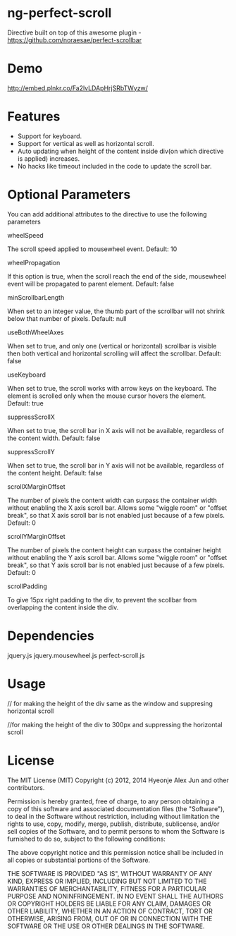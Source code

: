 ng-perfect-scroll
==========================
Directive built on top of this awesome plugin - https://github.com/noraesae/perfect-scrollbar

Demo
===========================
http://embed.plnkr.co/Fa2lvLDApHrjSRbTWyzw/

Features
===========================
- Support for keyboard.
- Support for vertical as well as horizontal scroll.
- Auto updating when height of the content inside div(on which directive is applied) increases.
- No hacks like timeout included in the code to update the scroll bar.

Optional Parameters
===========================
You can add additional attributes to the directive to use the following parameters

wheelSpeed

The scroll speed applied to mousewheel event.
Default: 10

wheelPropagation

If this option is true, when the scroll reach the end of the side, mousewheel event will be propagated to parent element.
Default: false

minScrollbarLength

When set to an integer value, the thumb part of the scrollbar will not shrink below that number of pixels.
Default: null

useBothWheelAxes

When set to true, and only one (vertical or horizontal) scrollbar is visible then both vertical and horizontal scrolling will affect the scrollbar.
Default: false

useKeyboard

When set to true, the scroll works with arrow keys on the keyboard. The element is scrolled only when the mouse cursor hovers the element.
Default: true

suppressScrollX

When set to true, the scroll bar in X axis will not be available, regardless of the content width.
Default: false

suppressScrollY

When set to true, the scroll bar in Y axis will not be available, regardless of the content height.
Default: false

scrollXMarginOffset

The number of pixels the content width can surpass the container width without enabling the X axis scroll bar. Allows some "wiggle room" or "offset break", so that X axis scroll bar is not enabled just because of a few pixels.
Default: 0

scrollYMarginOffset

The number of pixels the content height can surpass the container height without enabling the Y axis scroll bar. Allows some "wiggle room" or "offset break", so that Y axis scroll bar is not enabled just because of a few pixels.
Default: 0

scrollPadding

To give 15px right padding to the div, to prevent the scollbar from overlapping the content inside the div.

Dependencies
==================
jquery.js
jquery.mousewheel.js
perfect-scroll.js


Usage
===================
// for making the height of the div same as the window and suppresing horizontal scroll
<div perfect-scroll scroll-padding="15" suppress-scroll-x="true"> 

//for making the height of the div to 300px and suppressing the horizontal scroll
<div perfect-scroll="300" scroll-padding="15" suppress-scroll-x="true">



License
=======================================
The MIT License (MIT) Copyright (c) 2012, 2014 Hyeonje Alex Jun and other contributors.

Permission is hereby granted, free of charge, to any person obtaining a copy of this software and associated documentation files (the "Software"), to deal in the Software without restriction, including without limitation the rights to use, copy, modify, merge, publish, distribute, sublicense, and/or sell copies of the Software, and to permit persons to whom the Software is furnished to do so, subject to the following conditions:

The above copyright notice and this permission notice shall be included in all copies or substantial portions of the Software.

THE SOFTWARE IS PROVIDED "AS IS", WITHOUT WARRANTY OF ANY KIND, EXPRESS OR IMPLIED, INCLUDING BUT NOT LIMITED TO THE WARRANTIES OF MERCHANTABILITY, FITNESS FOR A PARTICULAR PURPOSE AND NONINFRINGEMENT. IN NO EVENT SHALL THE AUTHORS OR COPYRIGHT HOLDERS BE LIABLE FOR ANY CLAIM, DAMAGES OR OTHER LIABILITY, WHETHER IN AN ACTION OF CONTRACT, TORT OR OTHERWISE, ARISING FROM, OUT OF OR IN CONNECTION WITH THE SOFTWARE OR THE USE OR OTHER DEALINGS IN THE SOFTWARE.
